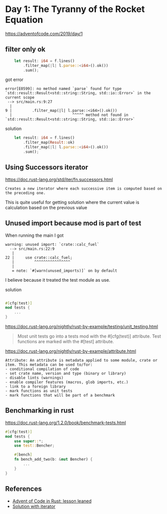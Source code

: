 # Day 1: The Tyranny of the Rocket Equation

https://adventofcode.com/2019/day/1


## filter only ok
```rust
    let result: i64 = f.lines()
        .filter_map(|l| l.parse::<i64>().ok())
        .sum();
```

got error
```
error[E0599]: no method named `parse` found for type `std::result::Result<std::string::String, std::io::Error>` in the current scope
 --> src/main.rs:9:27
  |
9 |         .filter_map(|l| l.parse::<i64>().ok())
  |                           ^^^^^ method not found in `std::result::Result<std::string::String, std::io::Error>`
```

solution
```rust
    let result: i64 = f.lines()
        .filter_map(Result::ok) 
        .filter_map(|l| l.parse::<i64>().ok())
        .sum();
```

## Using Successors iterator

https://doc.rust-lang.org/std/iter/fn.successors.html

    Creates a new iterator where each successive item is computed based on the preceding one.

This is quite useful for getting solution where the current value is calculation based on the previous value

## Unused import because mod is part of test

When running the main I got

```
warning: unused import: `crate::calc_fuel`
  --> src/main.rs:22:9
   |
22 |     use crate::calc_fuel;
   |         ^^^^^^^^^^^^^^^^
   |
   = note: `#[warn(unused_imports)]` on by default
```

I believe because it treated the test module as use.

solution
```rust

#[cfg(test)]
mod tests {
    ...
}
```

https://doc.rust-lang.org/nightly/rust-by-example/testing/unit_testing.html
> Most unit tests go into a tests mod with the #[cfg(test)] attribute. Test functions are marked with the #[test] attribute.

https://doc.rust-lang.org/nightly/rust-by-example/attribute.html

    Attribute: An attribute is metadata applied to some module, crate or item. This metadata can be used to/for:
    - conditional compilation of code
    - set crate name, version and type (binary or library)
    - disable lints (warnings)
    - enable compiler features (macros, glob imports, etc.)
    - link to a foreign library
    - mark functions as unit tests
    - mark functions that will be part of a benchmark
>

## Benchmarking in rust

https://doc.rust-lang.org/1.2.0/book/benchmark-tests.html

```rust
#[cfg(test)]
mod tests {
    use super::*;
    use test::Bencher;

    #[bench]
    fn bench_add_two(b: &mut Bencher) {
        ...
    }
}
```

## References

* [Advent of Code in Rust: lesson leaned](https://gendignoux.com/blog/2019/08/25/rust-advent-of-code.html)
* [Solution with iterator](https://github.com/hashedone/advent-of-code-2019-rust/blob/master/day1-2/src/main.rs)


